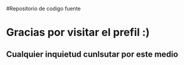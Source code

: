 #Repositorio de codigo fuente
<h1>Gracias por visitar el prefil :) </h1>
<h2>Cualquier inquietud cunlsutar por este medio </h2>

